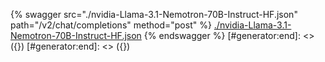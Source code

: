 [#generator:start]: <> ({ "template": "openapi" })
[#generator:start]: <> ({ "template": "openapi" })
{% swagger src="./nvidia-Llama-3.1-Nemotron-70B-Instruct-HF.json" path="/v2/chat/completions" method="post" %}
[./nvidia-Llama-3.1-Nemotron-70B-Instruct-HF.json](./nvidia-Llama-3.1-Nemotron-70B-Instruct-HF.json)
{% endswagger %}
[#generator:end]: <> ({})
[#generator:end]: <> ({})